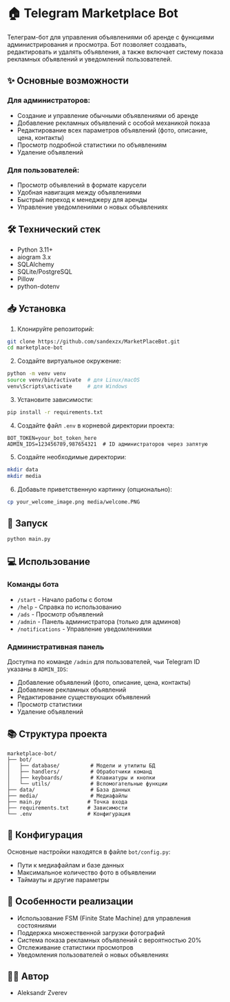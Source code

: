 # 🏠 Telegram Marketplace Bot

Телеграм-бот для управления объявлениями об аренде с функциями администрирования и просмотра. Бот позволяет создавать, редактировать и удалять объявления, а также включает систему показа рекламных объявлений и уведомлений пользователей.

## ✨ Основные возможности

### Для администраторов:
- Создание и управление обычными объявлениями об аренде
- Добавление рекламных объявлений с особой механикой показа
- Редактирование всех параметров объявлений (фото, описание, цена, контакты)
- Просмотр подробной статистики по объявлениям
- Удаление объявлений

### Для пользователей:
- Просмотр объявлений в формате карусели
- Удобная навигация между объявлениями
- Быстрый переход к менеджеру для аренды
- Управление уведомлениями о новых объявлениях

## 🛠 Технический стек

- Python 3.11+
- aiogram 3.x
- SQLAlchemy
- SQLite/PostgreSQL
- Pillow
- python-dotenv

## 📥 Установка

1. Клонируйте репозиторий:
```bash
git clone https://github.com/sandexzx/MarketPlaceBot.git
cd marketplace-bot
```

2. Создайте виртуальное окружение:
```bash
python -m venv venv
source venv/bin/activate  # для Linux/macOS
venv\Scripts\activate     # для Windows
```

3. Установите зависимости:
```bash
pip install -r requirements.txt
```

4. Создайте файл `.env` в корневой директории проекта:
```env
BOT_TOKEN=your_bot_token_here
ADMIN_IDS=123456789,987654321  # ID администраторов через запятую
```

5. Создайте необходимые директории:
```bash
mkdir data
mkdir media
```

6. Добавьте приветственную картинку (опционально):
```bash
cp your_welcome_image.png media/welcome.PNG
```

## 🚀 Запуск

```bash
python main.py
```

## 💻 Использование

### Команды бота

- `/start` - Начало работы с ботом
- `/help` - Справка по использованию
- `/ads` - Просмотр объявлений
- `/admin` - Панель администратора (только для админов)
- `/notifications` - Управление уведомлениями

### Административная панель

Доступна по команде `/admin` для пользователей, чьи Telegram ID указаны в `ADMIN_IDS`:

- Добавление объявлений (фото, описание, цена, контакты)
- Добавление рекламных объявлений
- Редактирование существующих объявлений
- Просмотр статистики
- Удаление объявлений

## 📚 Структура проекта

```
marketplace-bot/
├── bot/
│   ├── database/          # Модели и утилиты БД
│   ├── handlers/          # Обработчики команд
│   ├── keyboards/         # Клавиатуры и кнопки
│   └── utils/             # Вспомогательные функции
├── data/                  # База данных
├── media/                 # Медиафайлы
├── main.py               # Точка входа
├── requirements.txt      # Зависимости
└── .env                  # Конфигурация
```

## 🔧 Конфигурация

Основные настройки находятся в файле `bot/config.py`:
- Пути к медиафайлам и базе данных
- Максимальное количество фото в объявлении
- Таймауты и другие параметры

## 📝 Особенности реализации

- Использование FSM (Finite State Machine) для управления состояниями
- Поддержка множественной загрузки фотографий
- Система показа рекламных объявлений с вероятностью 20%
- Отслеживание статистики просмотров
- Уведомления пользователей о новых объявлениях

## 👨‍💻 Автор

- Aleksandr Zverev
